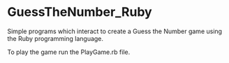 # GuessTheNumber_Ruby
Simple programs which interact to create a Guess the Number game using the Ruby programming language.

To play the game run the PlayGame.rb file.
